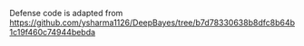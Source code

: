 Defense code is adapted from https://github.com/ysharma1126/DeepBayes/tree/b7d78330638b8dfc8b64b1c19f460c74944bebda

